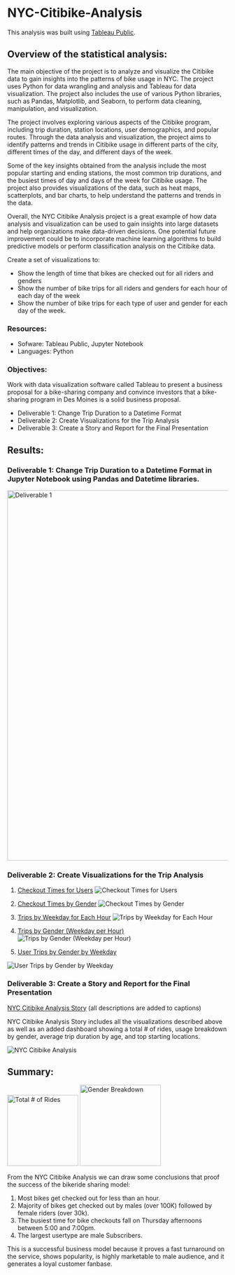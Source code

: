 # NYC-Citibike-Analysis 

This analysis was built using [Tableau Public](https://public.tableau.com/app/profile/anzhelika.suchkova/viz/NYCCitibikeAnalysis_16490331701300/NYCCitibikeAnalysis).

## Overview of the statistical analysis:

The main objective of the project is to analyze and visualize the Citibike data to gain insights into the patterns of bike usage in NYC. The project uses Python for data wrangling and analysis and Tableau for data visualization. The project also includes the use of various Python libraries, such as Pandas, Matplotlib, and Seaborn, to perform data cleaning, manipulation, and visualization.

The project involves exploring various aspects of the Citibike program, including trip duration, station locations, user demographics, and popular routes. Through the data analysis and visualization, the project aims to identify patterns and trends in Citibike usage in different parts of the city, different times of the day, and different days of the week.

Some of the key insights obtained from the analysis include the most popular starting and ending stations, the most common trip durations, and the busiest times of day and days of the week for Citibike usage. The project also provides visualizations of the data, such as heat maps, scatterplots, and bar charts, to help understand the patterns and trends in the data.

Overall, the NYC Citibike Analysis project is a great example of how data analysis and visualization can be used to gain insights into large datasets and help organizations make data-driven decisions. One potential future improvement could be to incorporate machine learning algorithms to build predictive models or perform classification analysis on the Citibike data.



Create a set of visualizations to:

- Show the length of time that bikes are checked out for all riders and genders
- Show the number of bike trips for all riders and genders for each hour of each day of the week
- Show the number of bike trips for each type of user and gender for each day of the week. 

### Resources:
- Sofware: Tableau Public, Jupyter Notebook
- Languages: Python

### Objectives:
Work with data visualization software called Tableau to present a business proposal for a bike-sharing company and convince investors that a bike-sharing program in Des Moines is a solid business proposal. 

- Deliverable 1: Change Trip Duration to a Datetime Format 
- Deliverable 2: Create Visualizations for the Trip Analysis
- Deliverable 3: Create a Story and Report for the Final Presentation

## Results:

### Deliverable 1: Change Trip Duration to a Datetime Format in Jupyter Notebook using Pandas and Datetime libraries.

<img width="845" alt="Deliverable 1" src="https://user-images.githubusercontent.com/93845867/161459783-e1c7135d-b66b-4c61-92b9-b450127d86f6.png">

### Deliverable 2: Create Visualizations for the Trip Analysis
1. [Checkout Times for Users](https://public.tableau.com/views/CheckoutTimesforUsers_16489733516520/CheckoutTimesforUsers?:language=en-US&:display_count=n&:origin=viz_share_link)
![Checkout Times for Users](https://user-images.githubusercontent.com/93845867/161459933-198db525-118f-47c1-8dac-2ec398199a79.png)

2. [Checkout Times by Gender](https://public.tableau.com/views/CheckoutTimesbyGender_16489736627620/CheckoutTimesbyGender?:language=en-US&:retry=yes&:display_count=n&:origin=viz_share_link)
![Checkout Times by Gender](https://user-images.githubusercontent.com/93845867/161460092-8f256108-9ea1-4248-93ce-3033f8879c06.png)

3. [Trips by Weekday for Each Hour](https://public.tableau.com/views/TripsbyWeekdayforEachHour_16490299730210/TripsbyWeekdayforEachHour?:language=en-US&:retry=yes&:display_count=n&:origin=viz_share_link)
![Trips by Weekday for Each Hour](https://user-images.githubusercontent.com/93845867/161460200-4aaf00ab-9f79-40ae-ab44-4ae01d7b55f7.png)

4. [Trips by Gender (Weekday per Hour)](https://public.tableau.com/views/TripsbyGenderWeekdayperHour_16490306075010/TripsbyGenderWeekdayperHour?:language=en-US&:retry=yes&:display_count=n&:origin=viz_share_link)
![Trips by Gender (Weekday per Hour) ](https://user-images.githubusercontent.com/93845867/161460298-87e2c690-1609-42e7-825d-e51ad942eaf4.png)

5. [User Trips by Gender by Weekday](https://public.tableau.com/views/UserTripsbyGenderbyWeekday_16490315054050/UserTripsbyGenderbyWeekday?:language=en-US&:retry=yes&:display_count=n&:origin=viz_share_link)

![User Trips by Gender by Weekday](https://user-images.githubusercontent.com/93845867/161460418-d4c3bf61-840b-447f-ae7e-1c102fd84260.png)

### Deliverable 3: Create a Story and Report for the Final Presentation

[NYC Citibike Analysis Story](https://public.tableau.com/views/NYCCitibikeAnalysis_16490331701300/NYCCitibikeAnalysis?:language=en-US&:retry=yes&:display_count=n&:origin=viz_share_link) (all descriptions are added to captions)

NYC Citibike Analysis Story includes all the visualizations described above as well as an added dashboard showing a total # of rides, usage
breakdown by gender, average trip duration by age, and top starting locations.

![NYC Citibike Analysis](https://user-images.githubusercontent.com/93845867/161462053-1b6f01e8-55ea-42e3-9cbe-c9c3ed12634d.png)

## Summary:

<img width="162" alt="Total # of Rides" src="https://user-images.githubusercontent.com/93845867/161463619-af0929e4-2f56-45d7-8710-4d3956551380.png"> <img width="185" alt="Gender Breakdown" src="https://user-images.githubusercontent.com/93845867/161463665-08469784-0907-45b1-97ee-d2b4e7b2dd45.png">

From the NYC Citibike Analysis we can draw some conclusions that proof the success of the bikeride sharing model:
1. Most bikes get checked out for less than an hour. 
2. Majority of bikes get checked out by males (over 100K) followed by female riders (over 30k).
3. The busiest time for bike checkouts fall on Thursday afternoons between 5:00 and 7:00pm. 
4. The largest usertype are male Subscribers. 

This is a successful business model because it proves a fast turnaround on the service, shows popularity, is highly marketable to male audience, and it generates a loyal customer fanbase. 

